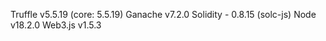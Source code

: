 Truffle v5.5.19 (core: 5.5.19)
Ganache v7.2.0
Solidity - 0.8.15 (solc-js)
Node v18.2.0
Web3.js v1.5.3
